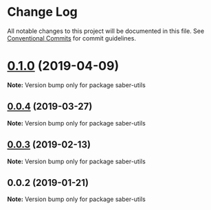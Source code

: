 # Change Log

All notable changes to this project will be documented in this file.
See [Conventional Commits](https://conventionalcommits.org) for commit guidelines.

# [0.1.0](https://github.com/egoist/saber/compare/saber-utils@0.0.4...saber-utils@0.1.0) (2019-04-09)

**Note:** Version bump only for package saber-utils

## [0.0.4](https://github.com/egoist/saber/compare/saber-utils@0.0.3...saber-utils@0.0.4) (2019-03-27)

**Note:** Version bump only for package saber-utils

## [0.0.3](https://github.com/egoist/saber/compare/saber-utils@0.0.2...saber-utils@0.0.3) (2019-02-13)

**Note:** Version bump only for package saber-utils

## 0.0.2 (2019-01-21)

**Note:** Version bump only for package saber-utils

